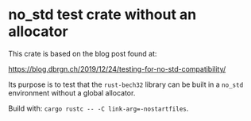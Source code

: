 # no_std test crate without an allocator

This crate is based on the blog post found at:

 https://blog.dbrgn.ch/2019/12/24/testing-for-no-std-compatibility/

Its purpose is to test that the `rust-bech32` library can be built in a `no_std` environment without
a global allocator.

Build with: `cargo rustc -- -C link-arg=-nostartfiles`.

